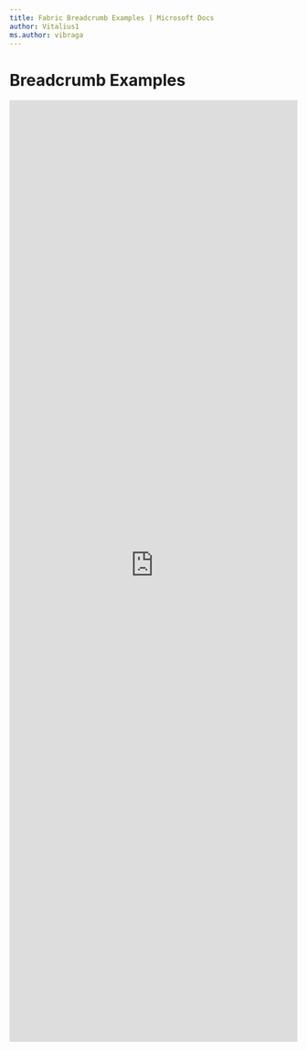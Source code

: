 ```yaml
---
title: Fabric Breadcrumb Examples | Microsoft Docs
author: Vitalius1
ms.author: vibraga
---
```


# Breadcrumb Examples

<iframe 
    title='Breadcrumb Examples'
    src='https://fabricweb.z5.web.core.windows.net/pr-deploy-site/refs/heads/master/fabric-website-resources/dist/index.html#/examples/breadcrumb?docsExample=true'
    frameborder='no'
    height='1650'
    style='width: 100%;'
>